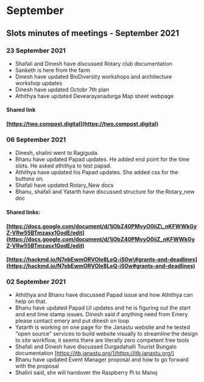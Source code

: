 # September

## Slots minutes of meetings - September 2021

### 23 September 2021

* Shafali and Dinesh have discussed Rotary club documentation
* Sanketh is here from the farm
* Dinesh have updated BioDiversity workshops and architecture workshop updates
* Dinesh have updated Octobr 7th plan
* Athithya have updated Devearayanadurga Map sheet webpage

#### Shared link

####  [https://two.compost.digital](https://two.compost.digital)

### 06 September 2021

* Dinesh, shalini went to Ragiguda.
* Bhanu have updated Papad updates. He added end point for the time slots. He asked athithya to test papad.
* Athithya have updated his Papad updates. She added css for the buttons on.
* Shafali have updated Rotary\_New docs
* Bhanu, shafali and Yatarth have discussed structure for the Rotary\_new doc

#### Shared links: 

####  [https://docs.google.com/document/d/1jObZ40PMvyO0iiZ\_nKFWWkGyZ-VRw55BTmzasx1GodE/edit](https://docs.google.com/document/d/1jObZ40PMvyO0iiZ_nKFWWkGyZ-VRw55BTmzasx1GodE/edit) 

####  [https://hackmd.io/N7ebEwmORVOle8LeQ-iS0w\#grants-and-deadlines](https://hackmd.io/N7ebEwmORVOle8LeQ-iS0w#grants-and-deadlines)

### 02 September 2021

* Athithya and Bhanu have discussed Papad issue and how Athithya can help on that.
* Bhanu have updated Papad UI updates and he is figuring out the start and end time stamp issues. Dinesh said if anything need from Emery please contact emery and put dinesh on loop
* Yatarth is working on one page for the Janastu website and he tested "open source" services to build website visually to streamline the design to site workflow, it seems there are literally zero competent free tools
* Shafali and Dinesh have discussed Durgadahalli Tourist Bungalo documentation [https://itb.janastu.org/](https://itb.janastu.org/)
* Bhanu have updated Event Manager proposal and how to go forward with the proposal
* Shalini said, she will handover the Raspberry Pi to Manoj



